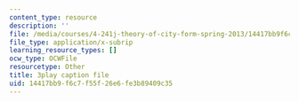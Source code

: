 ```yaml
---
content_type: resource
description: ''
file: /media/courses/4-241j-theory-of-city-form-spring-2013/14417bb9f6c7f55f26e6fe3b89409c35_X1F6a1FWirM.srt
file_type: application/x-subrip
learning_resource_types: []
ocw_type: OCWFile
resourcetype: Other
title: 3play caption file
uid: 14417bb9-f6c7-f55f-26e6-fe3b89409c35
---
```

